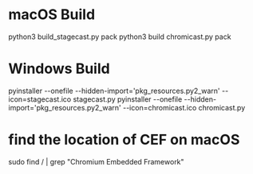 # macOS Build
python3 build_stagecast.py pack
python3 build chromicast.py pack

# Windows Build
pyinstaller --onefile --hidden-import='pkg_resources.py2_warn' --icon=stagecast.ico stagecast.py
pyinstaller --onefile --hidden-import='pkg_resources.py2_warn' --icon=chromicast.ico chromicast.py

# find the location of CEF on macOS
sudo find / | grep "Chromium Embedded Framework"

